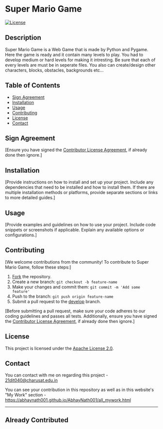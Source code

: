 # Super Mario Game

[![License](https://img.shields.io/badge/License-Apache%202.0-blue.svg)](LICENSE)

## Description

Super Mario Game is a Web Game that is made by Python and Pygame. Here the game is ready and it contain many levels to play. You had to develop medium or hard levels for making it intresting. Be sure that each of every levels are must be in seperate files. You also can create/design other characters, blocks, obstacles, backgrounds etc... 

## Table of Contents

- [Sign Agreement](#Sign_Agreement)
- [Installation](#installation)
- [Usage](#usage)
- [Contributing](#contributing)
- [License](#license)
- [Contact](#contact)

## Sign Agreement

[Ensure you have signed the [Contributor License Agreement](https://github.com/AbhayNath001/Contributing_AbhayNath/blob/master/CONTRIBUTING.md?plain=1#L37-L41), if already done then ignore.]

## Installation

[Provide instructions on how to install and set up your project. Include any dependencies that need to be installed and how to install them. If there are multiple installation methods or platforms, provide separate sections or links to more detailed guides.]

## Usage

[Provide examples and guidelines on how to use your project. Include code snippets or screenshots if applicable. Explain any available options or configurations.]

## Contributing

[We welcome contributions from the community! To contribute to Super Mario Game, follow these steps:]

1. [Fork](https://github.com/your-username/your-repo/fork) the repository.
2. Create a new branch: `git checkout -b feature-name`
3. Make your changes and commit them: `git commit -m 'Add some feature'`
4. Push to the branch: `git push origin feature-name`
5. Submit a pull request to the [develop](https://github.com/your-username/your-repo/tree/develop) branch.

[Before submitting a pull request, make sure your code adheres to our coding guidelines and passes all tests. Additionally, ensure you have signed the [Contributor License Agreement](https://github.com/AbhayNath001/Contributing_AbhayNath/blob/master/CONTRIBUTING.md?plain=1#L37-L41), if already done then ignore.]

## License

This project is licensed under the [Apache License 2.0](LICENSE).

## Contact

You can contact with me on regarding this project - 21dit040@charusat.edu.in

You can see your contribution in this repository as well as in this website's "My Work" section - https://abhaynath001.github.io/AbhayNath001/all_mywork.html

---
## Already Contributed
